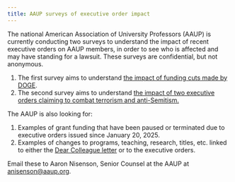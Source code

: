 ```yaml
---
title: AAUP surveys of executive order impact
---
```


The national American Association of University Professors (AAUP) is
currently conducting two surveys to understand the impact of recent
executive orders on AAUP members, in order to see who is affected and
may have standing for a lawsuit. These surveys are confidential, but
not anonymous.

1. The first survey aims to understand [the impact of funding cuts made
by DOGE][1].
2. The second survey aims to understand [the impact of two executive
   orders claiming to combat terrorism and anti-Semitism.][2]

[1]: https://docs.google.com/forms/d/e/1FAIpQLSdfq1NPvMZCfw89K7Bd9nkUFUFgB-Mei1yR7jYFgz76PIUGzA/viewform
[2]: https://docs.google.com/forms/d/e/1FAIpQLScHVEElq5fVSXPqvWZ827plJZaQtcleCYu2Sc67Mf9papxLmA/viewform

The AAUP is also looking for:

1. Examples of grant funding that have been paused or terminated due
   to executive orders issued since January 20, 2025.
2. Examples of changes to programs, teaching, research, titles,
   etc. linked to either the [Dear Colleague letter][3] or to the
   executive orders.

Email these to Aaron Nisenson, Senior Counsel at the AAUP at
anisenson@aaup.org.

[3]: https://www.ed.gov/media/document/dear-colleague-letter-sffa-v-harvard-109506.pdf
